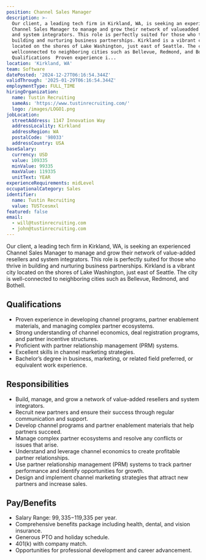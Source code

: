 ```yaml
---
position: Channel Sales Manager
description: >-
  Our client, a leading tech firm in Kirkland, WA, is seeking an experienced
  Channel Sales Manager to manage and grow their network of valueadded resellers
  and system integrators. This role is perfectly suited for those who thrive in
  building and nurturing business partnerships. Kirkland is a vibrant city
  located on the shores of Lake Washington, just east of Seattle. The city is
  wellconnected to neighboring cities such as Bellevue, Redmond, and Bothell.
  Qualifications  Proven experience i...
location: 'Kirkland, WA'
team: Software
datePosted: '2024-12-27T06:16:54.344Z'
validThrough: '2025-01-29T06:16:54.344Z'
employmentType: FULL_TIME
hiringOrganization:
  name: Tustin Recruiting
  sameAs: 'https://www.tustinrecruiting.com/'
  logo: /images/LOGO1.png
jobLocation:
  streetAddress: 1147 Innovation Way
  addressLocality: Kirkland
  addressRegion: WA
  postalCode: '98033'
  addressCountry: USA
baseSalary:
  currency: USD
  value: 109335
  minValue: 99335
  maxValue: 119335
  unitText: YEAR
experienceRequirements: midLevel
occupationalCategory: Sales
identifier:
  name: Tustin Recruiting
  value: TUSTcesmxl
featured: false
email:
  - will@tustinrecruiting.com
  - john@tustinrecruiting.com
---
```




Our client, a leading tech firm in Kirkland, WA, is seeking an experienced Channel Sales Manager to manage and grow their network of value-added resellers and system integrators. This role is perfectly suited for those who thrive in building and nurturing business partnerships. Kirkland is a vibrant city located on the shores of Lake Washington, just east of Seattle. The city is well-connected to neighboring cities such as Bellevue, Redmond, and Bothell.

## Qualifications

- Proven experience in developing channel programs, partner enablement materials, and managing complex partner ecosystems.
- Strong understanding of channel economics, deal registration programs, and partner incentive structures.
- Proficient with partner relationship management (PRM) systems.
- Excellent skills in channel marketing strategies.
- Bachelor’s degree in business, marketing, or related field preferred, or equivalent work experience.

## Responsibilities 

- Build, manage, and grow a network of value-added resellers and system integrators.
- Recruit new partners and ensure their success through regular communication and support.
- Develop channel programs and partner enablement materials that help partners succeed.
- Manage complex partner ecosystems and resolve any conflicts or issues that arise.
- Understand and leverage channel economics to create profitable partner relationships.
- Use partner relationship management (PRM) systems to track partner performance and identify opportunities for growth.
- Design and implement channel marketing strategies that attract new partners and increase sales.

## Pay/Benefits

- Salary Range: $99,335-$119,335 per year.
- Comprehensive benefits package including health, dental, and vision insurance.
- Generous PTO and holiday schedule.
- 401(k) with company match.
- Opportunities for professional development and career advancement.

